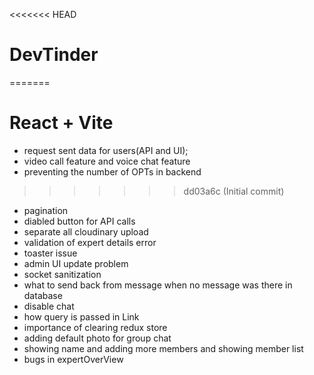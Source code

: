 <<<<<<< HEAD
# DevTinder
=======
# React + Vite

- request sent data for users(API and UI);
- video call feature and voice chat feature
- preventing the number of OPTs in backend
>>>>>>> dd03a6c (Initial commit)
- pagination
- diabled button for API calls
- separate all cloudinary upload
- validation of expert details error
- toaster issue
- admin UI update problem
- socket sanitization
- what to send back from message when no message was there in database
- disable chat
- how query is passed in Link
- importance of clearing redux store
- adding default photo for group chat
- showing name and adding more members and showing member list
- bugs in expertOverView 